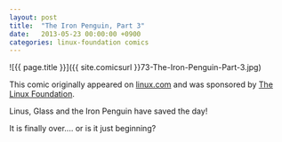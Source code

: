 ```yaml
---
layout: post
title:  "The Iron Penguin, Part 3"
date:   2013-05-23 00:00:00 +0900
categories: linux-foundation comics
---
```


![{{ page.title }}]({{ site.comicsurl }}73-The-Iron-Penguin-Part-3.jpg)

This comic originally appeared on [linux.com](https://www.linux.com) and was sponsored by [The Linux Foundation](https://www.linuxfoundation.org/).


Linus, Glass and the Iron Penguin have saved the day!

It is finally over.... or is it just beginning?
